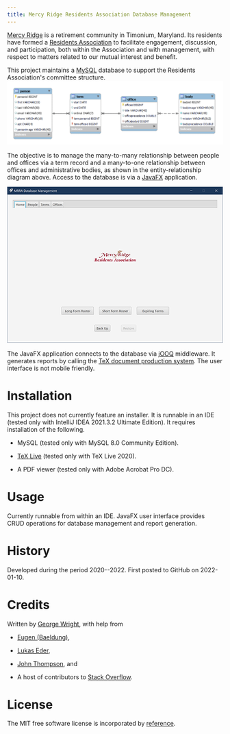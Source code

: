 ```yaml
---
title: Mercy Ridge Residents Association Database Management
---
```


[Mercy Ridge](https://mercyridge.com/) is a retirement community in Timonium, Maryland. Its residents have formed
a [Residents Association](https://mrra.online/) to facilitate engagement, discussion, and participation, both within the
Association and with management, with respect to matters related to our mutual interest and benefit.

This project maintains a [MySQL](https://www.mysql.com/) database to support the Residents Association's committee
structure.
![Entity Relationship Diagram](./src/main/resources/img/erd.png "ERD")

The objective is to manage the many-to-many relationship between people and offices via a term record and a many-to-one
relationship between offices and administrative bodies, as shown in the entity-relationship diagram above. Access to the
database is via a
[JavaFX](https://openjfx.io/) application.

![JavaFX User Interface ](./src/main/resources/img/homeScreen.png "User Interface")

The JavaFX application connects to the database via
[jOOQ](https://www.jooq.org/) middleware. It generates reports by calling
the [TeX document production system](https://tug.org/). The user interface is not mobile friendly.

# Installation

This project does not currently feature an installer. It is runnable in an IDE (tested only with IntelliJ IDEA 2021.3.2
Ultimate Edition). It requires installation of the following.

- MySQL (tested only with MySQL 8.0 Community Edition).

- [TeX Live](https://tug.org/texlive/) (tested only with TeX Live 2020).

- A PDF viewer (tested only with Adobe Acrobat Pro DC).

# Usage

Currently runnable from within an IDE. JavaFX user interface provides CRUD operations for database management and report
generation.

# History

Developed during the period 2020--2022. First posted to GitHub on 2022-01-10.

# Credits

Written by [George Wright](mailto:geo@loyola.edu), with help from

- [Eugen (Baeldung)](https://twitter.com/baeldung),

- [Lukas Eder](https://www.crunchbase.com/person/lukas-eder),

- [John Thompson](https://springframework.guru/about/), and

- A host of contributors to [Stack Overflow](https://stackoverflow.com/).

# License

The MIT free software license is incorporated by
[reference](https://mit-license.org/).
